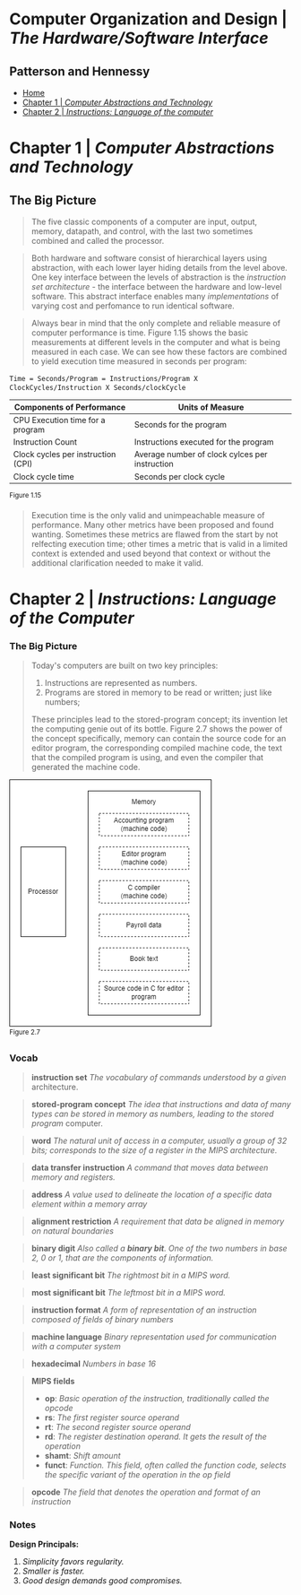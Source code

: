 # Computer Organization and Design | *The Hardware/Software Interface*
## Patterson and Hennessy
- [Home](/README.md)
- [Chapter 1 | *Computer Abstractions and Technology*](#Chapter-1--Computer-Abstractions-and-Technology)
- [Chapter 2 | *Instructions: Language of the computer*](#Chapter-2--Instructions-Language-of-the-computer)


# Chapter 1 | *Computer Abstractions and Technology*
## The Big Picture
> The five classic components of a computer are input, output, memory, datapath, and control, with the last two sometimes combined and called the processor.


> Both hardware and software consist of hierarchical layers using abstraction, with each lower layer hiding details from the level above. One key interface between the levels of abstraction is the *instruction set architecture* - the interface between the hardware and low-level software. This abstract interface enables many *implementations* of varying cost and perfomance to run identical software.

> Always bear in mind that the only complete and reliable measure of computer performance is time. Figure 1.15 shows the basic measurements at different levels in the computer and what is being measured in each case. We can see how these factors are combined to yield execution time measured in seconds per program:
```
Time = Seconds/Program = Instructions/Program X ClockCycles/Instruction X Seconds/clockCycle
```
| Components of Performance | Units of Measure |
|---|---|
|CPU Execution time for a program|Seconds for the program|
|Instruction Count|Instructions executed for the program|
|Clock cycles per instruction (CPI)|Average number of clock cylces per instruction|
|Clock cycle time|Seconds per clock cycle|
<sup>Figure 1.15</sup>

> Execution time is the only valid and unimpeachable measure of performance. Many other metrics have been proposed and found wanting. Sometimes these metrics are flawed from the start by not relfecting execution time; other times a metric that is valid in a limited context is extended and used beyond that context or without the additional clarification needed to make it valid.

# Chapter 2 | *Instructions: Language of the Computer*

### The Big Picture
> Today's computers are built on two key principles:
>   1. Instructions are represented as numbers.
>   2. Programs are stored in memory to be read or written; just like numbers;
> 
> These principles lead to the stored-program concept; its invention let the computing genie out of its bottle. Figure 2.7 shows the power of the concept specifically, memory can contain the source code for an editor program, the corresponding compiled machine code, the text that the compiled program is using, and even the compiler that generated the machine code.

<img src='storedProgramExample.png' title='Figure 2.7 Stored Program Example'>
<br>
<sup>Figure 2.7</sup>

### Vocab
>**instruction set** *The vocabulary of commands understood by a given* architecture.

>**stored-program concept** *The idea that instructions and data of many types can be stored in memory as numbers, leading to the stored program* computer.

>**word** *The natural unit of access in a computer, usually a group of 32 bits; corresponds to the size of a register in the MIPS architecture.*

>**data transfer instruction** *A command that moves data between memory and registers.*

>**address** *A value used to delineate the location of a specific data element within a memory array*

>**alignment restriction** *A requirement that data be aligned in memory on natural boundaries*

>**binary digit** *Also called a **binary bit**. One of the two numbers in base 2, 0 or 1, that are the components of information.*

>**least significant bit** *The rightmost bit in a MIPS word.*

>**most significant bit** *The leftmost bit in a MIPS word.*

>**instruction format**  *A form of representation of an instruction composed of fields of binary numbers*

>**machine language** *Binary representation used for communication with a computer system*

>**hexadecimal** *Numbers in base 16*

> **MIPS fields**
> - **op**: *Basic operation of the instruction, traditionally called the opcode*
> - **rs**: *The first register source operand*
> - **rt**: *The second register source operand*
> - **rd**: *The register destination operand. It gets the result of the operation*
> - **shamt**: *Shift amount*
> - **funct**: *Function. This field, often called the function code, selects the specific variant of the operation in the op field*

>**opcode** *The field that denotes the operation and format of an instruction*

### Notes

**Design Principals:**
1. *Simplicity favors regularity.*
2. *Smaller is faster.*
3. *Good design demands good compromises.*


